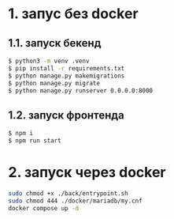 # 1. запус без docker
## 1.1. запуск бекенд

```sh
$ python3 -m venv .venv
$ pip install -r requirements.txt
$ python manage.py makemigrations
$ python manage.py migrate
$ python manage.py runserver 0.0.0.0:8000
```

## 1.2. запуск фронтенда
```sh
$ npm i
$ npm run start
```

# 2. запуск через docker
```sh
sudo chmod +x ./back/entrypoint.sh
sudo chmod 444 ./docker/mariadb/my.cnf
docker compose up -d
```